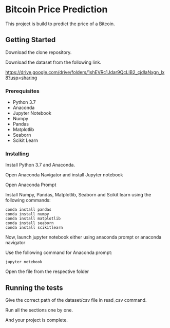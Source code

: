 # Bitcoin Price Prediction
This project is build to predict the price of a Bitcoin.

## Getting Started

Download the clone repository.

Download the dataset from the following link.

https://drive.google.com/drive/folders/1shEVRc1Jdar9QcLIB2_cjdIaNxgn_lx8?usp=sharing

### Prerequisites
* Python 3.7
* Anaconda
* Jupyter Notebook
* Numpy
* Pandas
* Matplotlib
* Seaborn
* Scikit Learn


### Installing

Install Python 3.7 and Anaconda.

Open Anaconda Navigator and install Jupyter notebook

Open Anaconda Prompt

Install Numpy, Pandas, Matplotlib, Seaborn and Scikit learn using the following commands:

```
conda install pandas
conda install numpy
conda install matplotlib
conda install seaborn
conda install scikitlearn
```

Now, launch jupyter notebook either using anaconda prompt or anaconda navigator

Use the following command for Anaconda prompt:

```
jupyter notebook
```
Open the file from the respective folder 

## Running the tests

Give the correct path of the dataset/csv file in read_csv command. 

Run all the sections one by one.

And your project is complete.

